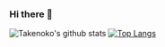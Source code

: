 ### Hi there 👋

![Takenoko's github stats](https://github-readme-stats.vercel.app/api?username=TakenokoTech)
[![Top Langs](https://github-readme-stats.vercel.app/api/top-langs/?username=TakenokoTech&hide=php,css,html,hlsl,shaderlab&layout=compact)](https://github.com/anuraghazra/github-readme-stats)

<!--
**TakenokoTech/TakenokoTech** is a ✨ _special_ ✨ repository because its `README.md` (this file) appears on your GitHub profile.

Here are some ideas to get you started:

- 🔭 I’m currently working on ...
- 🌱 I’m currently learning ...
- 👯 I’m looking to collaborate on ...
- 🤔 I’m looking for help with ...
- 💬 Ask me about ...
- 📫 How to reach me: ...
- 😄 Pronouns: ...
- ⚡ Fun fact: ...
-->
